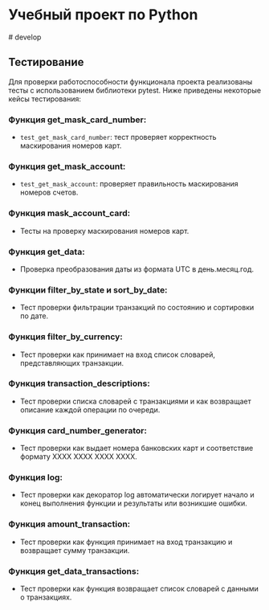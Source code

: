 # Учебный проект по Python
#   d e v e l o p 
 
## Тестирование

Для проверки работоспособности функционала проекта реализованы тесты с использованием библиотеки pytest. Ниже приведены некоторые кейсы тестирования:

### Функция get_mask_card_number:
- `test_get_mask_card_number`: тест проверяет корректность маскирования номеров карт.

### Функция get_mask_account:
- `test_get_mask_account`: проверяет правильность маскирования номеров счетов.

### Функция mask_account_card:
- Тесты на проверку маскирования номеров карт.

### Функция get_data:
- Проверка преобразования даты из формата UTC в день.месяц.год.

### Функции filter_by_state и sort_by_date:
- Тест проверки фильтрации транзакций по состоянию и сортировки по дате.

### Функция filter_by_currency:
- Тест проверки как принимает на вход список словарей, представляющих транзакции.

### Функция transaction_descriptions:
- Тест проверки списка словарей с транзакциями и как возвращает описание каждой операции по очереди.

### Функция card_number_generator:
- Тест проверки как выдает номера банковских карт и соответствие формату XXXX XXXX XXXX XXXX.

### Функция log:
- Тест проверки как декоратор log автоматически логирует начало и конец выполнения функции и результаты или возникшие ошибки.

### Функция amount_transaction:
- Тест проверки как функция принимает на вход транзакцию и возвращает сумму транзакции.

### Функция get_data_transactions:
- Тест проверки как функция возвращает список словарей с данными о транзакциях.


